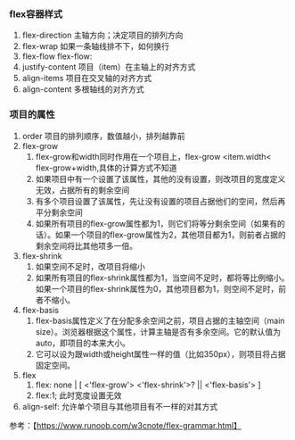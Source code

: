 ### flex容器样式
1. flex-direction 主轴方向；决定项目的排列方向
2. flex-wrap 如果一条轴线排不下，如何换行
3. flex-flow flex-flow: <flex-direction> <flex-wrap>
4. justify-content 项目（item）在主轴上的对齐方式
5. align-items 项目在交叉轴的对齐方式
6. align-content  多根轴线的对齐方式
### 项目的属性
1. order 项目的排列顺序，数值越小，排列越靠前
2. flex-grow
    1. flex-grow和width同时作用在一个项目上，flex-grow <item.width< flex-grow+width,具体的计算方式不知道
    2. 如果项目中有一个设置了该属性，其他的没有设置，则改项目的宽度定义无效，占据所有的剩余空间
    3. 有多个项目设置了该属性，先让没有设置的项目占据他们的空间，然后再平分剩余空间
    4. 如果所有项目的flex-grow属性都为1，则它们将等分剩余空间（如果有的话）。如果一个项目的flex-grow属性为2，其他项目都为1，则前者占据的剩余空间将比其他项多一倍。
3. flex-shrink
    1. 如果空间不足时，改项目将缩小
    2. 如果所有项目的flex-shrink属性都为1，当空间不足时，都将等比例缩小。如果一个项目的flex-shrink属性为0，其他项目都为1，则空间不足时，前者不缩小。
4. flex-basis
    1. flex-basis属性定义了在分配多余空间之前，项目占据的主轴空间（main size）。浏览器根据这个属性，计算主轴是否有多余空间。它的默认值为auto，即项目的本来大小。
    2. 它可以设为跟width或height属性一样的值（比如350px），则项目将占据固定空间。
5. flex
    1.  flex: none | [ <'flex-grow'> <'flex-shrink'>? || <'flex-basis'> ]
    2. flex:1; 此时宽度设置无效
6. align-self: 允许单个项目与其他项目有不一样的对其方式

参考：【https://www.runoob.com/w3cnote/flex-grammar.html】
